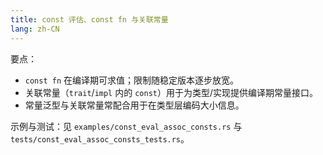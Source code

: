 ```yaml
---
title: const 评估、const fn 与关联常量
lang: zh-CN
---
```


要点：

- `const fn` 在编译期可求值；限制随稳定版本逐步放宽。
- 关联常量（`trait`/`impl` 内的 `const`）用于为类型/实现提供编译期常量接口。
- 常量泛型与关联常量常配合用于在类型层编码大小信息。

示例与测试：见 `examples/const_eval_assoc_consts.rs` 与 `tests/const_eval_assoc_consts_tests.rs`。
